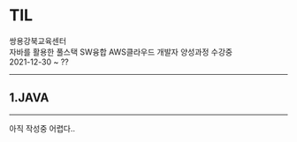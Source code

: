 # TIL #
쌍용강북교육센터   
자바를 활용한 풀스택 SW융합 AWS클라우드 개발자 양성과정 수강중  
2021-12-30 ~ ??

___ 

## 1.JAVA ##

--- 
아직 작성중 어렵다..

